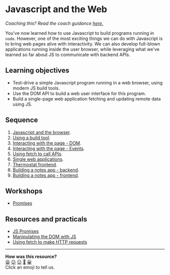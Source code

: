 # Javascript and the Web

_Coaching this? Read the coach guidance
[here.](https://github.com/makersacademy/slug/blob/main/materials/universe/language_intros/challenges/javascript_web_applications/README.ed.md)_

You've now learned how to use Javascript to build programs running in `node`. However, one of the most exciting things we can do with Javascript is to bring web pages alive with interactivity. We can also develop full-blown applications running inside the user browser, while leveraging what we've learned so far about JS to communicate with backend APIs.

## Learning objectives

* Test-drive a simple Javascript program running in a web browser, using modern JS build tools.
* Use the DOM API to build a web user interface for this program.
* Build a single-page web application fetching and updating remote data using JS.

## Sequence

1. [Javascript and the browser](./contents/01_javascript_browser.md).
2. [Using a build tool](./contents/02_build_tool.md).
3. [Interacting with the page - DOM](./contents/03_interacting_with_the_page.md).
4. [Interacting with the page - Events](./contents/04_user_interaction.md).
5. [Using fetch to call APIs](./contents/05_using_fetch.md).
6. [Single web applications](./contents/06_single_page_apps.md).
7. [Thermostat frontend](./contents/07_thermostat_frontend.md).
8. [Building a notes app - backend](./contents/08_notes_app_backend.md).
9. [Building a notes app - frontend](./contents/09_notes_app_frontend.md).

## Workshops

 * [Promises](./workshops/promises)

## Resources and practicals

* [JS Promises](https://github.com/makersacademy/course/blob/main/pills/js_promises.md)
* [Manipulating the DOM with JS](https://developer.mozilla.org/en-US/docs/Web/API/Document_Object_Model/Introduction)
* [Using fetch to make HTTP requests](https://developer.mozilla.org/en-US/docs/Web/API/Fetch_API/Using_Fetch)


<!-- BEGIN GENERATED SECTION DO NOT EDIT -->

---

**How was this resource?**  
[😫](https://airtable.com/shrUJ3t7KLMqVRFKR?prefill_Repository=makersacademy/javascript-web-applications&prefill_File=README.md&prefill_Sentiment=😫) [😕](https://airtable.com/shrUJ3t7KLMqVRFKR?prefill_Repository=makersacademy/javascript-web-applications&prefill_File=README.md&prefill_Sentiment=😕) [😐](https://airtable.com/shrUJ3t7KLMqVRFKR?prefill_Repository=makersacademy/javascript-web-applications&prefill_File=README.md&prefill_Sentiment=😐) [🙂](https://airtable.com/shrUJ3t7KLMqVRFKR?prefill_Repository=makersacademy/javascript-web-applications&prefill_File=README.md&prefill_Sentiment=🙂) [😀](https://airtable.com/shrUJ3t7KLMqVRFKR?prefill_Repository=makersacademy/javascript-web-applications&prefill_File=README.md&prefill_Sentiment=😀)  
Click an emoji to tell us.

<!-- END GENERATED SECTION DO NOT EDIT -->
